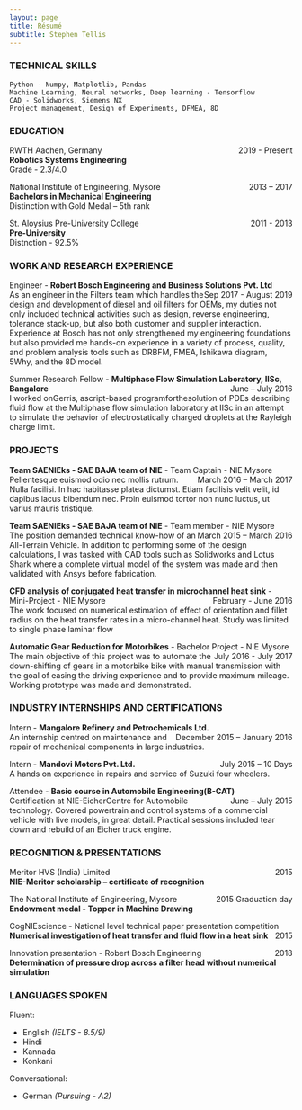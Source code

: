 ```yaml
---
layout: page
title: Résumé
subtitle: Stephen Tellis
---
```


<!--<span style="float: right; "><a href="{{ '/assets/resume.pdf' | prepend: site.baseurl }}"><strong>> Download as PDF</strong></a> </span>
<br>-->

### TECHNICAL SKILLS
``` Python - Numpy, Matplotlib, Pandas ```  
``` Machine Learning, Neural networks, Deep learning - Tensorflow ```  
``` CAD - Solidworks, Siemens NX ```  
``` Project management, Design of Experiments, DFMEA, 8D ```  


### EDUCATION
RWTH Aachen, Germany <span style="float: right; ">2019 - Present</span>  
**Robotics Systems Engineering**  
Grade - 2.3/4.0
 
National Institute of Engineering, Mysore <span style="float: right; ">2013 – 2017</span>  
**Bachelors in Mechanical Engineering**  
Distinction with Gold Medal – 5th rank

St. Aloysius Pre-University College <span style="float: right; ">2011 - 2013</span>  
**Pre-University**  
Distnction - 92.5% 


### WORK AND RESEARCH EXPERIENCE

Engineer - **Robert Bosch Engineering and Business Solutions Pvt.
Ltd** <span style="float: right; ">Sep 2017 - August 2019</span>  
As an engineer in the Filters team which handles the design and development of diesel and oil filters for OEMs, my duties not only included technical activities such as design, reverse engineering, tolerance stack-up, but also both customer and supplier interaction.  
Experience at Bosch has not only strengthened my engineering foundations but also provided me hands-on experience in a variety of process, quality, and problem analysis tools such as DRBFM, FMEA, Ishikawa diagram, 5Why, and the 8D model.  
 
Summer Research Fellow - **Multiphase Flow Simulation Laboratory, IISc, Bangalore** <span style="float: right; ">June – July 2016</span>  
I worked onGerris, ascript-based programforthesolution of PDEs describing fluid flow at the Multiphase flow simulation laboratory at IISc in an attempt to simulate the behavior of electrostatically charged droplets at the Rayleigh charge limit.  


### PROJECTS

**Team SAENIEks - SAE BAJA team of NIE** - Team Captain - NIE Mysore <span style="float: right; ">March 2016 – March 2017</span>  
Pellentesque euismod odio nec mollis rutrum. Nulla facilisi. In hac habitasse platea dictumst. Etiam facilisis velit velit, id dapibus lacus bibendum nec. Proin euismod tortor non nunc luctus, ut varius mauris tristique.  

**Team SAENIEks - SAE BAJA team of NIE** - Team member - NIE Mysore <span style="float: right; ">March 2015 – March 2016</span>  
The position demanded technical know-how of an All-Terrain Vehicle. In addition to performing some of the design calculations, I was tasked with CAD tools such as Solidworks and Lotus Shark where a complete virtual model of the system was made and then validated with Ansys before fabrication.  

**CFD analysis of conjugated heat transfer in microchannel heat sink** - Mini-Project - NIE Mysore <span style="float: right; ">February - June 2016</span>  
The work focused on numerical estimation of effect of orientation and fillet radius on the heat transfer rates in a micro-channel heat. Study was limited to single phase laminar flow  

**Automatic Gear Reduction for Motorbikes** - Bachelor Project - NIE Mysore <span style="float: right; ">July 2016 - July 2017</span>  
The main objective of this project was to automate the down-shifting of gears in a motorbike bike with manual transmission with the goal of easing the driving experience and to provide maximum mileage. Working prototype was made and demonstrated.  


### INDUSTRY INTERNSHIPS AND CERTIFICATIONS

Intern - **Mangalore Refinery and Petrochemicals Ltd.** <span style="float: right; ">December 2015 – January 2016</span>  
An internship centred on maintenance and repair of mechanical components in large industries.  

Intern - **Mandovi Motors Pvt. Ltd.** <span style="float: right; ">July 2015 – 10 Days</span>  
A hands on experience in repairs and service of Suzuki four wheelers.

Attendee - **Basic course in Automobile Engineering(B-CAT)** <span style="float: right; ">June – July 2015</span>  
Certification at NIE-EicherCentre for Automobile technology. Covered powertrain and control systems of a commercial vehicle with live models, in great detail. Practical sessions included tear down and rebuild of an Eicher truck engine.


### RECOGNITION & PRESENTATIONS

Meritor HVS (India) Limited <span style="float: right; ">2015</span>  
**NIE-Meritor scholarship – certificate of recognition**  

The National Institute of Engineering, Mysore <span style="float: right; ">2015 Graduation day</span>  
**Endowment medal - Topper in Machine Drawing**  

CogNIEscience - National level technical paper presentation competition <span style="float: right; ">2015</span>  
**Numerical investigation of heat transfer and fluid flow in a heat sink**  

Innovation presentation - Robert Bosch Engineering <span style="float: right; ">2018</span>  
**Determination of pressure drop across a filter head without numerical simulation**  

### LANGUAGES SPOKEN
Fluent:
- English *(IELTS - 8.5/9)*
- Hindi
- Kannada
- Konkani  

Conversational:
- German *(Pursuing - A2)*

